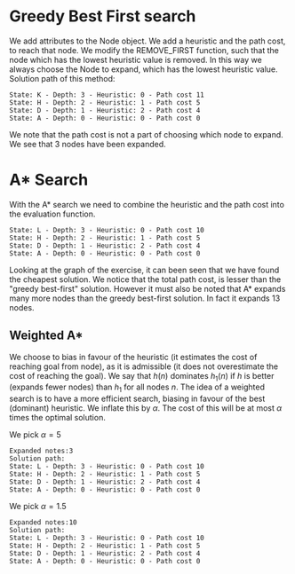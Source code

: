# Greedy Best First search

We add attributes to the Node object. We add a heuristic and the path cost, to
reach that node. We modify the REMOVE_FIRST function, such that the node which
has the lowest heuristic value is removed. In this way we always choose the Node
to expand, which has the lowest heuristic value. Solution path of this method:

```
State: K - Depth: 3 - Heuristic: 0 - Path cost 11
State: H - Depth: 2 - Heuristic: 1 - Path cost 5
State: D - Depth: 1 - Heuristic: 2 - Path cost 4
State: A - Depth: 0 - Heuristic: 0 - Path cost 0
```

We note that the path cost is not a part of choosing which node to expand. We
see that 3 nodes have been expanded.

# A* Search
With the A* search we need to combine the heuristic and the path cost into the
evaluation function. 

```
State: L - Depth: 3 - Heuristic: 0 - Path cost 10
State: H - Depth: 2 - Heuristic: 1 - Path cost 5
State: D - Depth: 1 - Heuristic: 2 - Path cost 4
State: A - Depth: 0 - Heuristic: 0 - Path cost 0
```

Looking at the graph of the exercise, it can been seen that we have found the
cheapest solution. We notice that the total path cost, is lesser than the
"greedy best-first" solution. However it must also be noted that A* expands many
more nodes than the greedy best-first solution. In fact it expands 13 nodes.


## Weighted A*

We choose to bias in favour of the heuristic (it estimates the cost of reaching
goal from node), as it is admissible (it does not overestimate the cost of
reaching the goal). We say that $h(n)$ dominates $h_1(n)$ if $h$ is better
(expands fewer nodes) than $h_1$ for all nodes $n$.  The idea of a weighted
search is to have a more efficient search, biasing in favour of the best
(dominant) heuristic. We inflate this by $\alpha$. The cost of this will be at
most $\alpha$ times the optimal solution.

We pick $\alpha = 5$

```
Expanded notes:3
Solution path:
State: L - Depth: 3 - Heuristic: 0 - Path cost 10
State: H - Depth: 2 - Heuristic: 1 - Path cost 5
State: D - Depth: 1 - Heuristic: 2 - Path cost 4
State: A - Depth: 0 - Heuristic: 0 - Path cost 0
```

We pick $\alpha = 1.5$

```
Expanded notes:10
Solution path:
State: L - Depth: 3 - Heuristic: 0 - Path cost 10
State: H - Depth: 2 - Heuristic: 1 - Path cost 5
State: D - Depth: 1 - Heuristic: 2 - Path cost 4
State: A - Depth: 0 - Heuristic: 0 - Path cost 0
```


